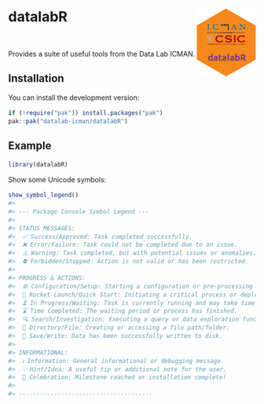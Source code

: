 
<!-- README.md is generated from README.Rmd. Please edit that file -->

<!-- <br> -->

<!-- <div style="display: flex; align-items: center; gap: 40px;"> -->

<!--   <a href="https://datalab-icman.github.io/datalab-icman"> -->

<!--     <img src="man/figures/datalabr_hex.png" alt="datalabr hex logo" width="150"> -->

<!--   </a> -->

<!--   <h1 style="margin: 0; border: none; text-decoration: none; box-shadow: none;">**datalabr**</h1> -->

<!-- </div> -->

<!-- <br> -->

# datalabR <a href="https://datalab-icman.github.io/datalabR"> <img src="man/figures/datalabr_hex.png" align="right" alt="datalabR hex logo" width="120" /> </a>

<!-- badges: start -->

<!-- badges: end -->

<br>

Provides a suite of useful tools from the Data Lab ICMAN.

## Installation

You can install the development version:

``` r
if (!require("pak")) install.packages("pak")
pak::pak("datalab-icman/datalabR")
```

## Example

``` r
library(datalabR)
```

Show some Unicode symbols:

``` r
show_symbol_legend()
#> 
#> --- Package Console Symbol Legend ---
#> 
#> STATUS MESSAGES:
#>  ✅ Success/Approved: Task completed successfully.
#>  ❌ Error/Failure: Task could not be completed due to an issue.
#>  ⚠️ Warning: Task completed, but with potential issues or anomalies.
#>  ⛔️ Forbidden/Stopped: Action is not valid or has been restricted.
#> 
#> PROGRESS & ACTIONS:
#>  ⚙️ Configuration/Setup: Starting a configuration or pre-processing step.
#>  🚀 Rocket Launch/Quick Start: Initiating a critical process or deployment.
#>  ⏳ In Progress/Waiting: Task is currently running and may take time.
#>  ⌛️ Time Completed: The waiting period or process has finished.
#>  🔍 Search/Investigation: Executing a query or data exploration function.
#>  📁 Directory/File: Creating or accessing a file path/folder.
#>  💾 Save/Write: Data has been successfully written to disk.
#> 
#> INFORMATIONAL:
#>  ℹ️ Information: General informational or debugging message.
#>  💡 Hint/Idea: A useful tip or additional note for the user.
#>  🎉 Celebration: Milestone reached or installation complete!
#> 
#> --------------------------------------
```
